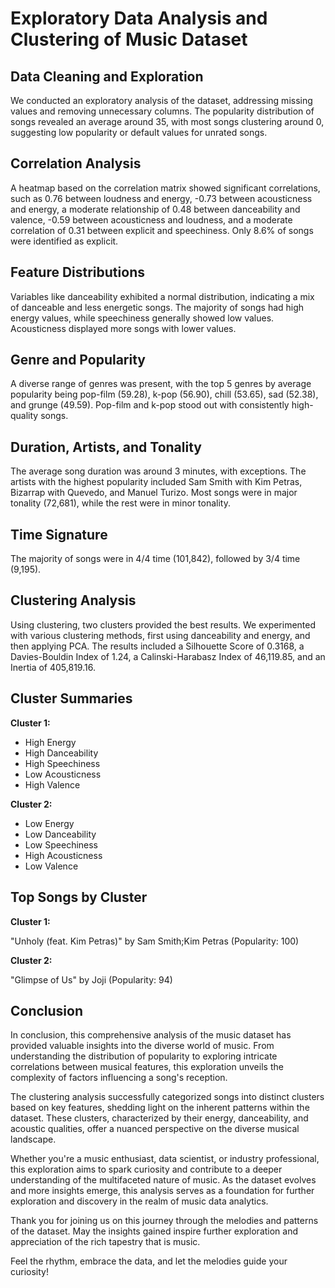 
<h1>Exploratory Data Analysis and Clustering of Music Dataset</h1>

<h2>Data Cleaning and Exploration</h2>
<p>We conducted an exploratory analysis of the dataset, addressing missing values and removing unnecessary columns. The popularity distribution of songs revealed an average around 35, with most songs clustering around 0, suggesting low popularity or default values for unrated songs.</p>

<h2>Correlation Analysis</h2>
<p>A heatmap based on the correlation matrix showed significant correlations, such as 0.76 between loudness and energy, -0.73 between acousticness and energy, a moderate relationship of 0.48 between danceability and valence, -0.59 between acousticness and loudness, and a moderate correlation of 0.31 between explicit and speechiness. Only 8.6% of songs were identified as explicit.</p>

<h2>Feature Distributions</h2>
<p>Variables like danceability exhibited a normal distribution, indicating a mix of danceable and less energetic songs. The majority of songs had high energy values, while speechiness generally showed low values. Acousticness displayed more songs with lower values.</p>

<h2>Genre and Popularity</h2>
<p>A diverse range of genres was present, with the top 5 genres by average popularity being pop-film (59.28), k-pop (56.90), chill (53.65), sad (52.38), and grunge (49.59). Pop-film and k-pop stood out with consistently high-quality songs.</p>

<h2>Duration, Artists, and Tonality</h2>
<p>The average song duration was around 3 minutes, with exceptions. The artists with the highest popularity included Sam Smith with Kim Petras, Bizarrap with Quevedo, and Manuel Turizo. Most songs were in major tonality (72,681), while the rest were in minor tonality.</p>

<h2>Time Signature</h2>
<p>The majority of songs were in 4/4 time (101,842), followed by 3/4 time (9,195).</p>

<h2>Clustering Analysis</h2>
<p>Using clustering, two clusters provided the best results. We experimented with various clustering methods, first using danceability and energy, and then applying PCA. The results included a Silhouette Score of 0.3168, a Davies-Bouldin Index of 1.24, a Calinski-Harabasz Index of 46,119.85, and an Inertia of 405,819.16.</p>

<h2>Cluster Summaries</h2>
<p><strong>Cluster 1:</strong></p>
<ul>
  <li>High Energy</li>
  <li>High Danceability</li>
  <li>High Speechiness</li>
  <li>Low Acousticness</li>
  <li>High Valence</li>
</ul>
<p><strong>Cluster 2:</strong></p>
<ul>
  <li>Low Energy</li>
  <li>Low Danceability</li>
  <li>Low Speechiness</li>
  <li>High Acousticness</li>
  <li>Low Valence</li>
</ul>

<h2>Top Songs by Cluster</h2>
<p><strong>Cluster 1:</strong></p>
<p>"Unholy (feat. Kim Petras)" by Sam Smith;Kim Petras (Popularity: 100)</p>
<p><strong>Cluster 2:</strong></p>
<p>"Glimpse of Us" by Joji (Popularity: 94)</p>

<h2>Conclusion</h2>
<p>In conclusion, this comprehensive analysis of the music dataset has provided valuable insights into the diverse world of music. From understanding the distribution of popularity to exploring intricate correlations between musical features, this exploration unveils the complexity of factors influencing a song's reception.</p>

<p>The clustering analysis successfully categorized songs into distinct clusters based on key features, shedding light on the inherent patterns within the dataset. These clusters, characterized by their energy, danceability, and acoustic qualities, offer a nuanced perspective on the diverse musical landscape.</p>

<p>Whether you're a music enthusiast, data scientist, or industry professional, this exploration aims to spark curiosity and contribute to a deeper understanding of the multifaceted nature of music. As the dataset evolves and more insights emerge, this analysis serves as a foundation for further exploration and discovery in the realm of music data analytics.</p>

<p>Thank you for joining us on this journey through the melodies and patterns of the dataset. May the insights gained inspire further exploration and appreciation of the rich tapestry that is music.</p>

<p>Feel the rhythm, embrace the data, and let the melodies guide your curiosity!</p>

</body>
</html>
